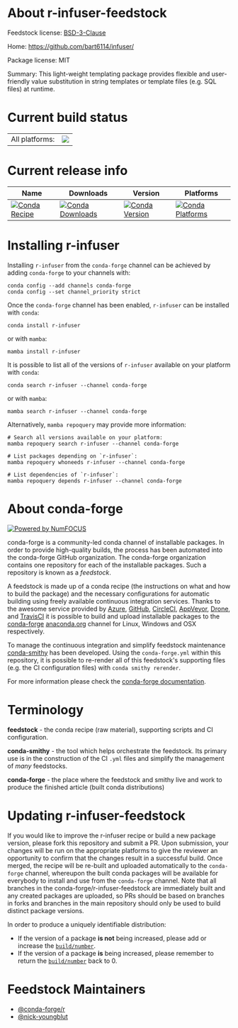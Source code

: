 About r-infuser-feedstock
=========================

Feedstock license: [BSD-3-Clause](https://github.com/conda-forge/r-infuser-feedstock/blob/main/LICENSE.txt)

Home: https://github.com/bart6114/infuser/

Package license: MIT

Summary: This light-weight templating package provides flexible and user-friendly value substitution in string templates or template files (e.g. SQL files) at runtime.

Current build status
====================


<table><tr><td>All platforms:</td>
    <td>
      <a href="https://dev.azure.com/conda-forge/feedstock-builds/_build/latest?definitionId=1257&branchName=main">
        <img src="https://dev.azure.com/conda-forge/feedstock-builds/_apis/build/status/r-infuser-feedstock?branchName=main">
      </a>
    </td>
  </tr>
</table>

Current release info
====================

| Name | Downloads | Version | Platforms |
| --- | --- | --- | --- |
| [![Conda Recipe](https://img.shields.io/badge/recipe-r--infuser-green.svg)](https://anaconda.org/conda-forge/r-infuser) | [![Conda Downloads](https://img.shields.io/conda/dn/conda-forge/r-infuser.svg)](https://anaconda.org/conda-forge/r-infuser) | [![Conda Version](https://img.shields.io/conda/vn/conda-forge/r-infuser.svg)](https://anaconda.org/conda-forge/r-infuser) | [![Conda Platforms](https://img.shields.io/conda/pn/conda-forge/r-infuser.svg)](https://anaconda.org/conda-forge/r-infuser) |

Installing r-infuser
====================

Installing `r-infuser` from the `conda-forge` channel can be achieved by adding `conda-forge` to your channels with:

```
conda config --add channels conda-forge
conda config --set channel_priority strict
```

Once the `conda-forge` channel has been enabled, `r-infuser` can be installed with `conda`:

```
conda install r-infuser
```

or with `mamba`:

```
mamba install r-infuser
```

It is possible to list all of the versions of `r-infuser` available on your platform with `conda`:

```
conda search r-infuser --channel conda-forge
```

or with `mamba`:

```
mamba search r-infuser --channel conda-forge
```

Alternatively, `mamba repoquery` may provide more information:

```
# Search all versions available on your platform:
mamba repoquery search r-infuser --channel conda-forge

# List packages depending on `r-infuser`:
mamba repoquery whoneeds r-infuser --channel conda-forge

# List dependencies of `r-infuser`:
mamba repoquery depends r-infuser --channel conda-forge
```


About conda-forge
=================

[![Powered by
NumFOCUS](https://img.shields.io/badge/powered%20by-NumFOCUS-orange.svg?style=flat&colorA=E1523D&colorB=007D8A)](https://numfocus.org)

conda-forge is a community-led conda channel of installable packages.
In order to provide high-quality builds, the process has been automated into the
conda-forge GitHub organization. The conda-forge organization contains one repository
for each of the installable packages. Such a repository is known as a *feedstock*.

A feedstock is made up of a conda recipe (the instructions on what and how to build
the package) and the necessary configurations for automatic building using freely
available continuous integration services. Thanks to the awesome service provided by
[Azure](https://azure.microsoft.com/en-us/services/devops/), [GitHub](https://github.com/),
[CircleCI](https://circleci.com/), [AppVeyor](https://www.appveyor.com/),
[Drone](https://cloud.drone.io/welcome), and [TravisCI](https://travis-ci.com/)
it is possible to build and upload installable packages to the
[conda-forge](https://anaconda.org/conda-forge) [anaconda.org](https://anaconda.org/)
channel for Linux, Windows and OSX respectively.

To manage the continuous integration and simplify feedstock maintenance
[conda-smithy](https://github.com/conda-forge/conda-smithy) has been developed.
Using the ``conda-forge.yml`` within this repository, it is possible to re-render all of
this feedstock's supporting files (e.g. the CI configuration files) with ``conda smithy rerender``.

For more information please check the [conda-forge documentation](https://conda-forge.org/docs/).

Terminology
===========

**feedstock** - the conda recipe (raw material), supporting scripts and CI configuration.

**conda-smithy** - the tool which helps orchestrate the feedstock.
                   Its primary use is in the construction of the CI ``.yml`` files
                   and simplify the management of *many* feedstocks.

**conda-forge** - the place where the feedstock and smithy live and work to
                  produce the finished article (built conda distributions)


Updating r-infuser-feedstock
============================

If you would like to improve the r-infuser recipe or build a new
package version, please fork this repository and submit a PR. Upon submission,
your changes will be run on the appropriate platforms to give the reviewer an
opportunity to confirm that the changes result in a successful build. Once
merged, the recipe will be re-built and uploaded automatically to the
`conda-forge` channel, whereupon the built conda packages will be available for
everybody to install and use from the `conda-forge` channel.
Note that all branches in the conda-forge/r-infuser-feedstock are
immediately built and any created packages are uploaded, so PRs should be based
on branches in forks and branches in the main repository should only be used to
build distinct package versions.

In order to produce a uniquely identifiable distribution:
 * If the version of a package **is not** being increased, please add or increase
   the [``build/number``](https://docs.conda.io/projects/conda-build/en/latest/resources/define-metadata.html#build-number-and-string).
 * If the version of a package **is** being increased, please remember to return
   the [``build/number``](https://docs.conda.io/projects/conda-build/en/latest/resources/define-metadata.html#build-number-and-string)
   back to 0.

Feedstock Maintainers
=====================

* [@conda-forge/r](https://github.com/conda-forge/r/)
* [@nick-youngblut](https://github.com/nick-youngblut/)

